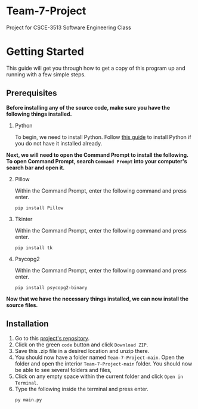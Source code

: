 # Team-7-Project
Project for CSCE-3513 Software Engineering Class

# Getting Started

This guide will get you through how to get a copy of this program up and running with a few simple steps.

## Prerequisites
**Before installing any of the source code, make sure you have the following things installed.**

1. Python

   To begin, we need to install Python.
   Follow [this guide](https://www.python.org/downloads/) to install Python if you do not have it installed already. 


**Next, we will need to open the Command Prompt to install the following. To open Command Prompt, search `Command Prompt` into your computer's search bar and open it.**

2. Pillow

   Within the Command Prompt, enter the following command and press enter.
   ```
   pip install Pillow
   ```

3. Tkinter

      Within the Command Prompt, enter the following command and press enter.
      ```
      pip install tk
      ```

4. Psycopg2

   Within the Command Prompt, enter the following command and press enter.
   ```
   pip install psycopg2-binary
   ```
   
**Now that we have the necessary things installed, we can now install the source files.**
## Installation

1. Go to this [project's repository](https://github.com/JackTNorris/Team-7-Project).
2. Click on the green `code` button and click `Download ZIP`.
3. Save this .zip file in a desired location and unzip there.
4. You should now have a folder named `Team-7-Project-main`. Open the folder and open the interior `Team-7-Project-main` folder. You should now be able to see several folders and files,
5. Click on any empty space within the current folder and click `Open in Terminal`.
6. Type the following inside the terminal and press enter.
   ```
   py main.py
   ```
   


